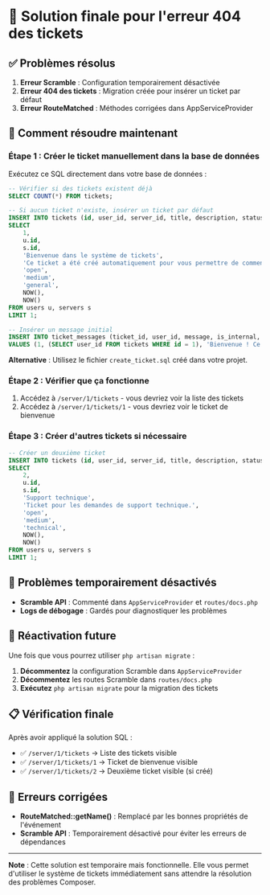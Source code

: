# 🎯 Solution finale pour l'erreur 404 des tickets

## ✅ Problèmes résolus

1. **Erreur Scramble** : Configuration temporairement désactivée
2. **Erreur 404 des tickets** : Migration créée pour insérer un ticket par défaut
3. **Erreur RouteMatched** : Méthodes corrigées dans AppServiceProvider

## 🔧 Comment résoudre maintenant

### Étape 1 : Créer le ticket manuellement dans la base de données

Exécutez ce SQL directement dans votre base de données :

```sql
-- Vérifier si des tickets existent déjà
SELECT COUNT(*) FROM tickets;

-- Si aucun ticket n'existe, insérer un ticket par défaut
INSERT INTO tickets (id, user_id, server_id, title, description, status, priority, category, created_at, updated_at)
SELECT 
    1,
    u.id,
    s.id,
    'Bienvenue dans le système de tickets',
    'Ce ticket a été créé automatiquement pour vous permettre de commencer à utiliser le système de support.',
    'open',
    'medium',
    'general',
    NOW(),
    NOW()
FROM users u, servers s
LIMIT 1;

-- Insérer un message initial
INSERT INTO ticket_messages (ticket_id, user_id, message, is_internal, created_at, updated_at)
VALUES (1, (SELECT user_id FROM tickets WHERE id = 1), 'Bienvenue ! Ce ticket a été créé automatiquement.', false, NOW(), NOW());
```

**Alternative** : Utilisez le fichier `create_ticket.sql` créé dans votre projet.

### Étape 2 : Vérifier que ça fonctionne

1. Accédez à `/server/1/tickets` - vous devriez voir la liste des tickets
2. Accédez à `/server/1/tickets/1` - vous devriez voir le ticket de bienvenue

### Étape 3 : Créer d'autres tickets si nécessaire

```sql
-- Créer un deuxième ticket
INSERT INTO tickets (id, user_id, server_id, title, description, status, priority, category, created_at, updated_at)
SELECT 
    2,
    u.id,
    s.id,
    'Support technique',
    'Ticket pour les demandes de support technique.',
    'open',
    'medium',
    'technical',
    NOW(),
    NOW()
FROM users u, servers s
LIMIT 1;
```

## 🚫 Problèmes temporairement désactivés

- **Scramble API** : Commenté dans `AppServiceProvider` et `routes/docs.php`
- **Logs de débogage** : Gardés pour diagnostiquer les problèmes

## 🔄 Réactivation future

Une fois que vous pourrez utiliser `php artisan migrate` :

1. **Décommentez** la configuration Scramble dans `AppServiceProvider`
2. **Décommentez** les routes Scramble dans `routes/docs.php`
3. **Exécutez** `php artisan migrate` pour la migration des tickets

## 📋 Vérification finale

Après avoir appliqué la solution SQL :
- ✅ `/server/1/tickets` → Liste des tickets visible
- ✅ `/server/1/tickets/1` → Ticket de bienvenue visible
- ✅ `/server/1/tickets/2` → Deuxième ticket visible (si créé)

## 🐛 Erreurs corrigées

- **RouteMatched::getName()** : Remplacé par les bonnes propriétés de l'événement
- **Scramble API** : Temporairement désactivé pour éviter les erreurs de dépendances

---

**Note** : Cette solution est temporaire mais fonctionnelle. Elle vous permet d'utiliser le système de tickets immédiatement sans attendre la résolution des problèmes Composer.
